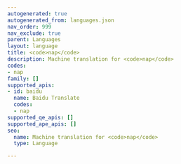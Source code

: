 ```yaml
---
autogenerated: true
autogenerated_from: languages.json
nav_order: 999
nav_exclude: true
parent: Languages
layout: language
title: <code>nap</code>
description: Machine translation for <code>nap</code>
codes:
- nap
family: []
supported_apis:
- id: baidu
  name: Baidu Translate
  codes:
  - nap
supported_qe_apis: []
supported_ape_apis: []
seo:
  name: Machine translation for <code>nap</code>
  type: Language

---
```


